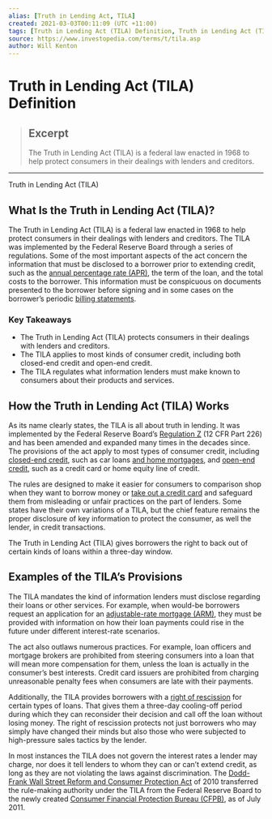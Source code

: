 ```yaml
---
alias: [Truth in Lending Act, TILA]
created: 2021-03-03T00:11:09 (UTC +11:00)
tags: [Truth in Lending Act (TILA) Definition, Truth in Lending Act (TILA)]
source: https://www.investopedia.com/terms/t/tila.asp
author: Will Kenton
---
```


# Truth in Lending Act (TILA) Definition

> ## Excerpt
> The Truth in Lending Act (TILA) is a federal law enacted in 1968 to help protect consumers in their dealings with lenders and creditors.

---

Truth in Lending Act (TILA)
## What Is the Truth in Lending Act (TILA)?

The Truth in Lending Act (TILA) is a federal law enacted in 1968 to help protect consumers in their dealings with lenders and creditors. The TILA was implemented by the Federal Reserve Board through a series of regulations. Some of the most important aspects of the act concern the information that must be disclosed to a borrower prior to extending credit, such as the [annual percentage rate (APR)](https://www.investopedia.com/terms/a/apr.asp), the term of the loan, and the total costs to the borrower. This information must be conspicuous on documents presented to the borrower before signing and in some cases on the borrower’s periodic [billing statements](https://www.investopedia.com/terms/b/billing-statement.asp).

### Key Takeaways

-   The Truth in Lending Act (TILA) protects consumers in their dealings with lenders and creditors.
-   The TILA applies to most kinds of consumer credit, including both closed-end credit and open-end credit.
-   The TILA regulates what information lenders must make known to consumers about their products and services.

## How the Truth in Lending Act (TILA) Works

As its name clearly states, the TILA is all about truth in lending. It was implemented by the Federal Reserve Board’s [Regulation Z](https://www.investopedia.com/terms/r/regulation_z.asp) (12 CFR Part 226) and has been amended and expanded many times in the decades since. The provisions of the act apply to most types of consumer credit, including [closed-end credit](https://www.investopedia.com/terms/c/closed_end_credit.asp), such as car loans [and home mortgages](https://www.investopedia.com/ask/answers/081716/who-regulates-mortgage-lenders.asp), and [open-end credit](https://www.investopedia.com/terms/o/openendcredit.asp), such as a credit card or home equity line of credit.

The rules are designed to make it easier for consumers to comparison shop when they want to borrow money or [take out a credit card](https://www.investopedia.com/applying-for-a-credit-card-your-odds-of-being-approved-4684901) and safeguard them from misleading or unfair practices on the part of lenders. Some states have their own variations of a TILA, but the chief feature remains the proper disclosure of key information to protect the consumer, as well the lender, in credit transactions.

The Truth in Lending Act (TILA) gives borrowers the right to back out of certain kinds of loans within a three-day window.

## Examples of the TILA’s Provisions

The TILA mandates the kind of information lenders must disclose regarding their loans or other services. For example, when would-be borrowers request an application for an [adjustable-rate mortgage (ARM)](https://www.investopedia.com/terms/a/arm.asp), they must be provided with information on how their loan payments could rise in the future under different interest-rate scenarios.

The act also outlaws numerous practices. For example, loan officers and mortgage brokers are prohibited from steering consumers into a loan that will mean more compensation for them, unless the loan is actually in the consumer’s best interests. Credit card issuers are prohibited from charging unreasonable penalty fees when consumers are late with their payments.

Additionally, the TILA provides borrowers with a [right of rescission](https://www.investopedia.com/terms/r/right_of_rescission.asp) for certain types of loans. That gives them a three-day cooling-off period during which they can reconsider their decision and call off the loan without losing money. The right of rescission protects not just borrowers who may simply have changed their minds but also those who were subjected to high-pressure sales tactics by the lender.

In most instances the TILA does not govern the interest rates a lender may charge, nor does it tell lenders to whom they can or can’t extend credit, as long as they are not violating the laws against discrimination. The [Dodd-Frank Wall Street Reform and Consumer Protection Act](https://www.investopedia.com/terms/d/dodd-frank-financial-regulatory-reform-bill.asp) of 2010 transferred the rule-making authority under the TILA from the Federal Reserve Board to the newly created [Consumer Financial Protection Bureau (CFPB)](https://www.investopedia.com/terms/c/consumer-financial-protection-bureau-cfpb.asp), as of July 2011.
